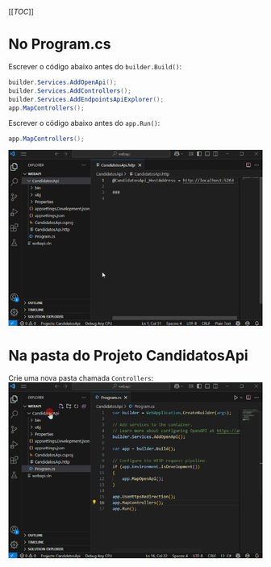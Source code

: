 [[_TOC_]]

# No Program.cs

Escrever o código abaixo antes do `builder.Build()`:
```csharp
builder.Services.AddOpenApi();
builder.Services.AddControllers();
builder.Services.AddEndpointsApiExplorer();
app.MapControllers();
```

Escrever o código abaixo antes do `app.Run()`:
```csharp
app.MapControllers();
```

![gifanimation.gif](/.attachments/gifanimation-090ef93f-85f5-4445-aedd-403a255cd174.gif)

# Na pasta do Projeto CandidatosApi

Crie uma nova pasta chamada `Controllers`:
![gifanimation.gif](/.attachments/gifanimation-af0f4ef4-a9ae-4938-be97-5041a833eaef.gif)